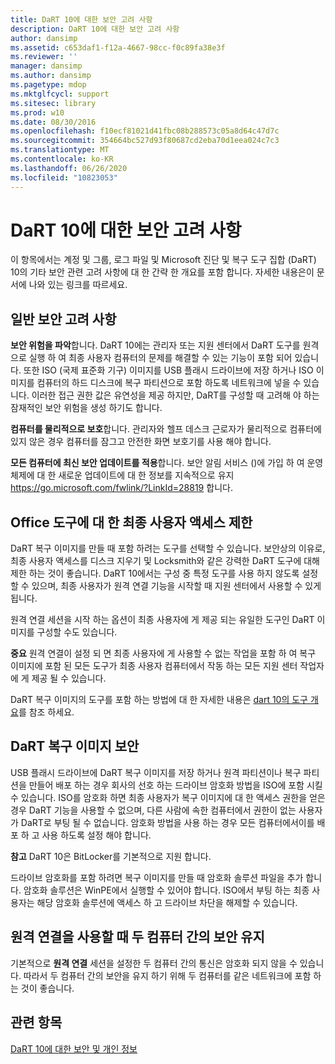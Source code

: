 ```yaml
---
title: DaRT 10에 대한 보안 고려 사항
description: DaRT 10에 대한 보안 고려 사항
author: dansimp
ms.assetid: c653daf1-f12a-4667-98cc-f0c89fa38e3f
ms.reviewer: ''
manager: dansimp
ms.author: dansimp
ms.pagetype: mdop
ms.mktglfcycl: support
ms.sitesec: library
ms.prod: w10
ms.date: 08/30/2016
ms.openlocfilehash: f10ecf81021d41fbc08b288573c05a8d64c47d7c
ms.sourcegitcommit: 354664bc527d93f80687cd2eba70d1eea024c7c3
ms.translationtype: MT
ms.contentlocale: ko-KR
ms.lasthandoff: 06/26/2020
ms.locfileid: "10823053"
---
```

# DaRT 10에 대한 보안 고려 사항


이 항목에서는 계정 및 그룹, 로그 파일 및 Microsoft 진단 및 복구 도구 집합 (DaRT) 10의 기타 보안 관련 고려 사항에 대 한 간략 한 개요를 포함 합니다. 자세한 내용은이 문서에 나와 있는 링크를 따르세요.

## 일반 보안 고려 사항


**보안 위험을 파악**합니다. DaRT 10에는 관리자 또는 지원 센터에서 DaRT 도구를 원격으로 실행 하 여 최종 사용자 컴퓨터의 문제를 해결할 수 있는 기능이 포함 되어 있습니다. 또한 ISO (국제 표준화 기구) 이미지를 USB 플래시 드라이브에 저장 하거나 ISO 이미지를 컴퓨터의 하드 디스크에 복구 파티션으로 포함 하도록 네트워크에 넣을 수 있습니다. 이러한 접근 권한 값은 유연성을 제공 하지만, DaRT를 구성할 때 고려해 야 하는 잠재적인 보안 위험을 생성 하기도 합니다.

**컴퓨터를 물리적으로 보호**합니다. 관리자와 헬프 데스크 근로자가 물리적으로 컴퓨터에 있지 않은 경우 컴퓨터를 잠그고 안전한 화면 보호기를 사용 해야 합니다.

**모든 컴퓨터에 최신 보안 업데이트를 적용**합니다. 보안 알림 서비스 ()에 가입 하 여 운영 체제에 대 한 새로운 업데이트에 대 한 정보를 지속적으로 유지 <https://go.microsoft.com/fwlink/?LinkId=28819> 합니다.

## Office 도구에 대 한 최종 사용자 액세스 제한


DaRT 복구 이미지를 만들 때 포함 하려는 도구를 선택할 수 있습니다. 보안상의 이유로, 최종 사용자 액세스를 디스크 지우기 및 Locksmith와 같은 강력한 DaRT 도구에 대해 제한 하는 것이 좋습니다. DaRT 10에서는 구성 중 특정 도구를 사용 하지 않도록 설정할 수 있으며, 최종 사용자가 원격 연결 기능을 시작할 때 지원 센터에서 사용할 수 있게 됩니다.

원격 연결 세션을 시작 하는 옵션이 최종 사용자에 게 제공 되는 유일한 도구인 DaRT 이미지를 구성할 수도 있습니다.

**중요**  원격 연결이 설정 되 면 최종 사용자에 게 사용할 수 없는 작업을 포함 하 여 복구 이미지에 포함 된 모든 도구가 최종 사용자 컴퓨터에서 작동 하는 모든 지원 센터 작업자에 게 제공 될 수 있습니다.

 

DaRT 복구 이미지의 도구를 포함 하는 방법에 대 한 자세한 내용은 [dart 10의 도구 개요](overview-of-the-tools-in-dart-10.md)를 참조 하세요.

## DaRT 복구 이미지 보안


USB 플래시 드라이브에 DaRT 복구 이미지를 저장 하거나 원격 파티션이나 복구 파티션을 만들어 배포 하는 경우 회사의 선호 하는 드라이브 암호화 방법을 ISO에 포함 시킬 수 있습니다. ISO를 암호화 하면 최종 사용자가 복구 이미지에 대 한 액세스 권한을 얻은 경우 DaRT 기능을 사용할 수 없으며, 다른 사람에 속한 컴퓨터에서 권한이 없는 사용자가 DaRT로 부팅 될 수 없습니다. 암호화 방법을 사용 하는 경우 모든 컴퓨터에서이를 배포 하 고 사용 하도록 설정 해야 합니다.

**참고**  DaRT 10은 BitLocker를 기본적으로 지원 합니다.

 

드라이브 암호화를 포함 하려면 복구 이미지를 만들 때 암호화 솔루션 파일을 추가 합니다. 암호화 솔루션은 WinPE에서 실행할 수 있어야 합니다. ISO에서 부팅 하는 최종 사용자는 해당 암호화 솔루션에 액세스 하 고 드라이브 차단을 해제할 수 있습니다.

## 원격 연결을 사용할 때 두 컴퓨터 간의 보안 유지


기본적으로 **원격 연결** 세션을 설정한 두 컴퓨터 간의 통신은 암호화 되지 않을 수 있습니다. 따라서 두 컴퓨터 간의 보안을 유지 하기 위해 두 컴퓨터를 같은 네트워크에 포함 하는 것이 좋습니다.

## 관련 항목


[DaRT 10에 대한 보안 및 개인 정보](security-and-privacy-for-dart-10.md)

 

 





